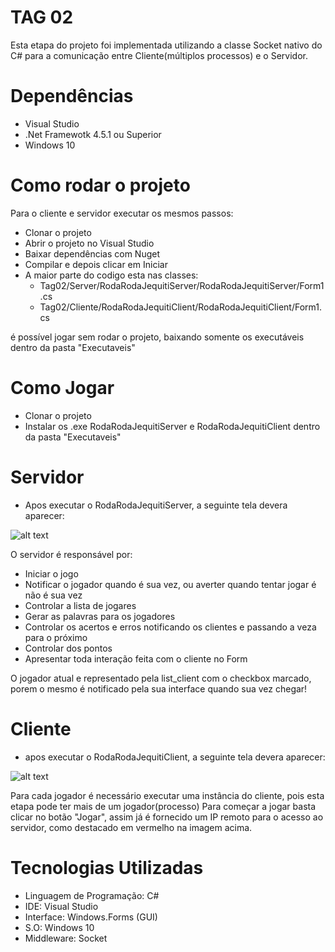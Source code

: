 # TAG 02
Esta etapa do projeto foi implementada utilizando a classe Socket nativo do C# para a comunicação entre Cliente(múltiplos processos) e o Servidor.

# Dependências
* Visual Studio
* .Net Framewotk 4.5.1 ou Superior
* Windows 10

# Como rodar o projeto
Para o cliente e servidor executar os mesmos passos:
* Clonar o projeto
* Abrir o projeto no Visual Studio
* Baixar dependências com Nuget
* Compilar e depois clicar em Iniciar
* A maior parte do codigo esta nas classes:
   * Tag02/Server/RodaRodaJequitiServer/RodaRodaJequitiServer/Form1.cs
   * Tag02/Cliente/RodaRodaJequitiClient/RodaRodaJequitiClient/Form1.cs

é possível jogar sem rodar o projeto, baixando somente os executáveis dentro da pasta "Executaveis"
# Como Jogar
* Clonar o projeto
* Instalar os .exe RodaRodaJequitiServer e RodaRodaJequitiClient dentro da pasta "Executaveis"

# Servidor
* Apos executar o RodaRodaJequitiServer, a seguinte tela devera aparecer:

![alt text](https://github.com/gabrielmorara/Unifil-middleware/blob/master/Trabalho%20Middleware/Tag02/IMG/server.png)

O servidor é responsável por:
* Iniciar o jogo
* Notificar o jogador quando é sua vez, ou averter quando tentar jogar é não é sua vez
* Controlar a lista de jogares
* Gerar as palavras para os jogadores
* Controlar os acertos e erros notificando os clientes e passando a veza para o próximo
* Controlar dos pontos
* Apresentar toda interação feita com o cliente no Form

O jogador atual e representado pela list_client com o checkbox marcado, porem o mesmo é notificado pela sua interface quando sua vez chegar!

# Cliente
* apos executar o RodaRodaJequitiClient, a seguinte tela devera aparecer:

![alt text](https://github.com/gabrielmorara/Unifil-middleware/blob/master/Trabalho%20Middleware/Tag02/IMG/clientes.png)

Para cada jogador é necessário executar uma instância do cliente, pois esta etapa pode ter mais de um jogador(processo)
Para começar a jogar basta clicar no botão "Jogar", assim já é fornecido um IP remoto para o acesso ao servidor, como destacado em vermelho na imagem acima.

# Tecnologias Utilizadas
* Linguagem de Programação: C#
* IDE: Visual Studio
* Interface: Windows.Forms (GUI)
* S.O: Windows 10
* Middleware: Socket
